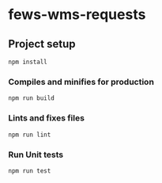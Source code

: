 # fews-wms-requests

## Project setup
```
npm install
```

### Compiles and minifies for production
```
npm run build
```

### Lints and fixes files
```
npm run lint
```

### Run Unit tests
```
npm run test
```
